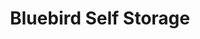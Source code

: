 ---
title: "Bluebird Self Storage"
url: /toronto/bluebird-self-storage-don-mills-road/
shop: Mieten
---